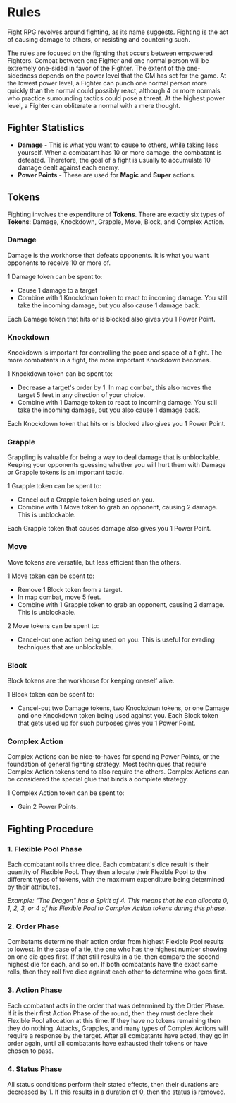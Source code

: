 # Rules

Fight RPG revolves around fighting, as its name suggests. Fighting is the act of causing damage to others, or resisting and countering such.

The rules are focused on the fighting that occurs between empowered Fighters. Combat between one Fighter and one normal person will be extremely one-sided in favor of the Fighter. The extent of the one-sidedness depends on the power level that the GM has set for the game. At the lowest power level, a Fighter can punch one normal person more quickly than the normal could possibly react, although 4 or more normals who practice surrounding tactics could pose a threat. At the highest power level, a Fighter can obliterate a normal with a mere thought.

## Fighter Statistics

- **Damage** - This is what you want to cause to others, while taking less yourself. When a combatant has 10 or more damage, the combatant is defeated. Therefore, the goal of a fight is usually to accumulate 10 damage dealt against each enemy.
- **Power Points** - These are used for **Magic** and **Super** actions.

## Tokens

Fighting involves the expenditure of **Tokens**. There are exactly six types of **Tokens**: Damage, Knockdown, Grapple, Move, Block, and Complex Action.

### Damage

Damage is the workhorse that defeats opponents. It is what you want opponents to receive 10 or more of.

1 Damage token can be spent to:

- Cause 1 damage to a target
- Combine with 1 Knockdown token to react to incoming damage. You still take the incoming damage, but you also cause 1 damage back.

Each Damage token that hits or is blocked also gives you 1 Power Point.

### Knockdown

Knockdown is important for controlling the pace and space of a fight. The more combatants in a fight, the more important Knockdown becomes.

1 Knockdown token can be spent to:

- Decrease a target's order by 1. In map combat, this also moves the target 5 feet in any direction of your choice.
- Combine with 1 Damage token to react to incoming damage. You still take the incoming damage, but you also cause 1 damage back.

Each Knockdown token that hits or is blocked also gives you 1 Power Point.

### Grapple

Grappling is valuable for being a way to deal damage that is unblockable. Keeping your opponents guessing whether you will hurt them with Damage or Grapple tokens is an important tactic.

1 Grapple token can be spent to:

- Cancel out a Grapple token being used on you.
- Combine with 1 Move token to grab an opponent, causing 2 damage. This is unblockable.

Each Grapple token that causes damage also gives you 1 Power Point.

### Move

Move tokens are versatile, but less efficient than the others.

1 Move token can be spent to:

- Remove 1 Block token from a target.
- In map combat, move 5 feet.
- Combine with 1 Grapple token to grab an opponent, causing 2 damage. This is unblockable.

2 Move tokens can be spent to:

- Cancel-out one action being used on you. This is useful for evading techniques that are unblockable.

### Block

Block tokens are the workhorse for keeping oneself alive.

1 Block token can be spent to:

- Cancel-out two Damage tokens, two Knockdown tokens, or one Damage and one Knockdown token being used against you. Each Block token that gets used up for such purposes gives you 1 Power Point.

### Complex Action

Complex Actions can be nice-to-haves for spending Power Points, or the foundation of general fighting strategy. Most techniques that require Complex Action tokens tend to also require the others. Complex Actions can be considered the special glue that binds a complete strategy.

1 Complex Action token can be spent to:

- Gain 2 Power Points.

## Fighting Procedure

### 1. Flexible Pool Phase

Each combatant rolls three dice. Each combatant's dice result is their quantity of Flexible Pool. They then allocate their Flexible Pool to the different types of tokens, with the maximum expenditure being determined by their attributes.

*Example: "The Dragon" has a Spirit of 4. This means that he can allocate 0, 1, 2, 3, or 4 of his Flexible Pool to Complex Action tokens during this phase.*

### 2. Order Phase

Combatants determine their action order from highest Flexible Pool results to lowest. In the case of a tie, the one who has the highest number showing on one die goes first. If that still results in a tie, then compare the second-highest die for each, and so on. If both combatants have the exact same rolls, then they roll five dice against each other to determine who goes first.

### 3. Action Phase

Each combatant acts in the order that was determined by the Order Phase. If it is their first Action Phase of the round, then they must declare their Flexible Pool allocation at this time. If they have no tokens remaining then they do nothing. Attacks, Grapples, and many types of Complex Actions will require a response by the target. After all combatants have acted, they go in order again, until all combatants have exhausted their tokens or have chosen to pass.

### 4. Status Phase

All status conditions perform their stated effects, then their durations are decreased by 1. If this results in a duration of 0, then the status is removed.
